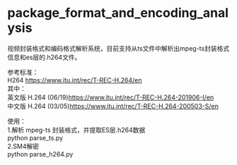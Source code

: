 # package_format_and_encoding_analysis
视频封装格式和编码格式解析系统，目前支持从ts文件中解析出mpeg-ts封装格式信息和es层的.h264文件。

参考标准：</br>
H264 https://www.itu.int/rec/T-REC-H.264/en </br>
其中：</br> 
英文版 H.264 (06/19)https://www.itu.int/rec/T-REC-H.264-201906-I/en </br> 
中文版 H.264 (03/05)https://www.itu.int/rec/T-REC-H.264-200503-S/en </br>

使用：</br>
1.解析 mpeg-ts 封装格式，并提取ES层.h264数据</br>
python parse_ts.py </br>
2.SM4解密 </br>
python parse_h264.py </br>

